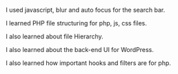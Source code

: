 I used javascript, blur and auto focus for the search bar. 

I learned PHP file structuring for php, js, css files.

I also learned about file Hierarchy.

I also learned about the back-end UI for WordPress.

I also learned how important hooks and filters are for php.
